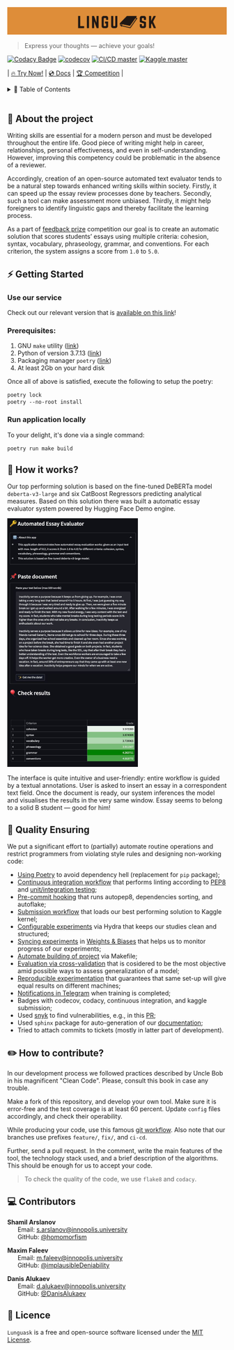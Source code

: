 <div align="center" height="130px">
  <img src="./docs/images/logo.png" alt="Logotype"/><br/>
  <p></p>
</div>

> Express your thoughts — achieve your goals!

[![Codacy Badge](https://app.codacy.com/project/badge/Grade/e900ed98717c4c61b7dff288a075c6e8)](https://www.codacy.com/gh/Vitsyn-Morgunov-and-Nikulin/automatic-essay-evaluator/dashboard?utm_source=github.com&amp;utm_medium=referral&amp;utm_content=Vitsyn-Morgunov-and-Nikulin/automatic-essay-evaluator&amp;utm_campaign=Badge_Grade)
[![codecov](https://codecov.io/gh/Vitsyn-Morgunov-and-Nikulin/automatic-essay-evaluator/branch/main/graph/badge.svg?token=Q21TAQTAZY)](https://codecov.io/gh/Vitsyn-Morgunov-and-Nikulin/automatic-essay-evaluator)
[![CI/CD master](https://github.com/Vitsyn-Morgunov-and-Nikulin/automatic-essay-evaluator/actions/workflows/ci.yaml/badge.svg)](https://github.com/Vitsyn-Morgunov-and-Nikulin/automatic-essay-evaluator/actions/workflows/ci.yaml)
[![Kaggle master](https://github.com/Vitsyn-Morgunov-and-Nikulin/automatic-essay-evaluator/actions/workflows/kaggle.yaml/badge.svg)](https://github.com/Vitsyn-Morgunov-and-Nikulin/automatic-essay-evaluator/actions/workflows/kaggle.yaml)

| [🔥 Try Now!](https://huggingface.co/spaces/Booguy/automatic-essay-evaluator) | [💿 Docs](http://vitsyn-morgunov-and-nikulin.github.io/automatic-essay-evaluator) | [🏆 Competition](https://www.kaggle.com/competitions/feedback-prize-english-language-learning) |

<details>
  <summary>  📌 Table of Contents </summary>
  <ul>
    <li><a href="#about-the-project">About the project</a></li>
    <li><a href="getting-started">Getting Started</li>
    <ul>
      <li><a href="use-our-service">Use our service</li>
      <li><a href="prerequisites">Prerequisites</li>
      <li><a href="run-locally">Run application locally</li>
    </ul>
    <li><a href="#how-it-works">How it works?</a></li>
    <li><a href="#quality-ensuring">Quality Ensuring</a></li>
    <li><a href="#how-to-contribute">How to contribute?</a></li>
    <li><a href="#contributors">Contributors</a></li>
    <li><a href="#license">License</a></li>
  </ul>
</details>

<br>

## 📝 About the project <a name="about-the-project"></a>

Writing skills are essential for a modern person and must be developed throughout the entire life. Good piece of writing might help in career, relationships, personal effectiveness, and even in self-understanding. However, improving this competency could be problematic in the absence of a reviewer.

Accordingly, creation of an open-source automated text evaluator tends to be a natural step towards enhanced writing skills within society. Firstly, it can speed up the essay review processes done by teachers. Secondly, such a tool can make assessment more unbiased. Thirdly, it might help foreigners to identify linguistic gaps and thereby facilitate the learning process.

As a part of [feedback prize](https://www.kaggle.com/competitions/feedback-prize-english-language-learning) competition our goal is to create an automatic solution that scores students’ essays using multiple criteria: cohesion, syntax, vocabulary, phraseology, grammar, and conventions. For each criterion, the system assigns a score from `1.0` to `5.0`.

## ⚡ Getting Started <a name="getting-started"></a>

### Use our service <a name="use-our-service"></a>
Check out our relevant version that is [available on this link](https://huggingface.co/spaces/Booguy/automatic-essay-evaluator)!

### Prerequisites: <a name="prerequisites"></a>
1. GNU `make` utility ([link](https://www.gnu.org/software/make/))
2. Python of version 3.7.13 ([link](https://www.python.org/downloads/release/python-3713/))
3. Packaging manager `poetry` ([link](https://python-poetry.org))
4. At least 2Gb on your hard disk

Once all of above is satisfied, execute the following to setup the poetry:
```
poetry lock
poetry --no-root install
```

### Run application locally <a name="run-locally"></a>
To your delight, it's done via a single command:
```
poetry run make build
```

## 📖 How it works? <a name="how-it-works"></a>
Our top performing solution is based on the fine-tuned DeBERTa model `deberta-v3-large` and six CatBoost Regressors predicting analytical measures. Based on this solution there was built a automatic essay evaluator system powered by Hugging Face Demo engine.

<img src="docs/images/demo.jpeg" alt="drawing" width="300"/>

The interface is quite intuitive and user-friendly: entire workflow is guided by a textual annotations. User is asked to insert an essay in a correspondent text field. Once the document is ready, our system inferences the model and visualises the results in the very same window. Essay seems to belong to a solid B student — good for him!

## 🚀 Quality Ensuring <a name="quality-ensuring"></a>
We put a significant effort to (partially) automate routine operations and restrict programmers from violating style rules and designing non-working code:
- [Using Poetry](.pyproject.toml) to avoid dependency hell (replacement for `pip` package);
- [Continuous integration workflow](.github/workflows/ci.yaml) that performs linting according to [PEP8](.flake8) and [unit/integration testing](tests);
- [Pre-commit hooking](.pre-commit-config.yaml) that runs autopep8, dependencies sorting, and autoflake;
- [Submission workflow](.github/workflows/kaggle.yaml) that loads our best performing solution to Kaggle kernel;
- [Configurable experiments](src/config/conf/) via Hydra that keeps our studies clean and structured;
- [Syncing experiments](src/model_finetuning/train.py) in [Weights & Biases](https://wandb.ai/site) that helps us to monitor progress of our experiments;
- [Automate building of project](Makefile) via Makefile;
- [Evaluation via cross-validation](src/cross_validate.py) that is cosidered to be the most objective amid possible ways to assess generalization of a model;
- [Reproducible experimentation](src/utils.py) that guarantees that same set-up will give equal results on different machines;
- [Notifications in Telegram](src/utils.py) when training is completed;
- Badges with codecov, codacy, continuous integration, and kaggle submission;
- Used [snyk](https://snyk.io) to find vulnerabilities, e.g., in this [PR](https://github.com/Vitsyn-Morgunov-and-Nikulin/automatic-essay-evaluator/pull/21);
- Used `sphinx` package for auto-generation of our [documentation](http://vitsyn-morgunov-and-nikulin.github.io/automatic-essay-evaluator);
- Tried to attach commits to tickets (mostly in latter part of development).

## ✏️ How to contribute? <a name="how-to-contribute"></a>
In our development process we followed practices described by Uncle Bob in his magnificent "Clean Code". Please, consult this book in case any trouble.

Make a fork of this repository, and develop your own tool. Make sure it is error-free and the test coverage is at least 60 percent. Update `config` files accordingly, and check their operability.

While producing your code, use this famous [git workflow](https://nvie.com/posts/a-successful-git-branching-model/). Also note that our branches use prefixes `feature/`, `fix/`, and `ci-cd`.

Further, send a pull request. In the comment, write the main features of the tool, the technology stack used, and a brief description of the algorithms. This should be enough for us to accept your code.

> To check the quality of the code, we use `flake8` and `codacy`.

## 💻 Contributors <a name="contributors"></a>
**Shamil Arslanov** <br>
&nbsp;&nbsp;&nbsp;&nbsp;&nbsp; Email: <a>s.arslanov@innopolis.university</a> <br>
&nbsp;&nbsp;&nbsp;&nbsp;&nbsp; GitHub: <a href="https://github.com/homomorfism">@homomorfism</a> <br>

**Maxim Faleev** <br>
&nbsp;&nbsp;&nbsp;&nbsp;&nbsp; Email: <a>m.faleev@innopolis.university</a> <br>
&nbsp;&nbsp;&nbsp;&nbsp;&nbsp; GitHub: <a href="https://github.com/implausibleDeniability">@implausibleDeniability</a> <br>

**Danis Alukaev** <br>
&nbsp;&nbsp;&nbsp;&nbsp;&nbsp; Email: <a>d.alukaev@innopolis.university</a> <br>
&nbsp;&nbsp;&nbsp;&nbsp;&nbsp; GitHub: <a href="https://github.com/DanisAlukaev">@DanisAlukaev</a> <br>

## 📃 Licence <a name="license"></a>
`Lunguask` is a free and open-source software licensed under the [MIT License](LICENSE).

